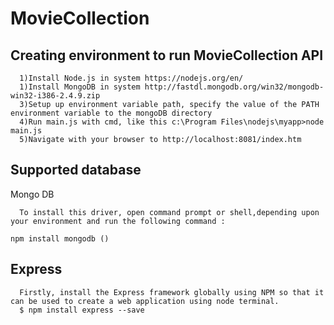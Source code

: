 # MovieCollection
Creating environment to run MovieCollection API
-----------------------------------------------
      1)Install Node.js in system https://nodejs.org/en/
      1)Install MongoDB in system http://fastdl.mongodb.org/win32/mongodb-win32-i386-2.4.9.zip
      3)Setup up environment variable path, specify the value of the PATH environment variable to the mongoDB directory
      4)Run main.js with cmd, like this c:\Program Files\nodejs\myapp>node main.js
      5)Navigate with your browser to http://localhost:8081/index.htm

Supported database
-------------------
Mongo DB

      To install this driver, open command prompt or shell,depending upon your environment and run the following command :
         
    npm install mongodb ()
    
Express  
-------------------
      Firstly, install the Express framework globally using NPM so that it can be used to create a web application using node terminal.
      $ npm install express --save


